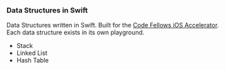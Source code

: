 ### Data Structures in Swift

Data Structures written in Swift. Built for the [Code Fellows iOS Accelerator](https://www.codefellows.org/iOS-development-accelerator). Each data structure exists in its own playground.

* Stack
* Linked List
* Hash Table